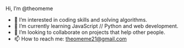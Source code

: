 Hi, I’m @theomeme
- 👀 I’m interested in coding skills and solving algorithms.
- 🌱 I’m currently learning JavaScript // Python and web development.
- 💞️ I’m looking to collaborate on projects that help other people.
- 📫 How to reach me: theomeme21@gmail.com

<!---
theomeme/theomeme is a ✨ special ✨ repository because its `README.md` (this file) appears on your GitHub profile.
You can click the Preview link to take a look at your changes.
--->
